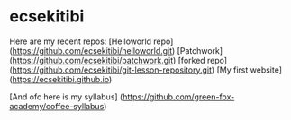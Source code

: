 # ecsekitibi

Here are my recent repos: 
[Helloworld repo] (https://github.com/ecsekitibi/helloworld.git)
[Patchwork] (https://github.com/ecsekitibi/patchwork.git)
[forked repo] (https://github.com/ecsekitibi/git-lesson-repository.git)
[My first website] (https://ecsekitibi.github.io)

[And ofc here is my syllabus] (https://github.com/green-fox-academy/coffee-syllabus)
